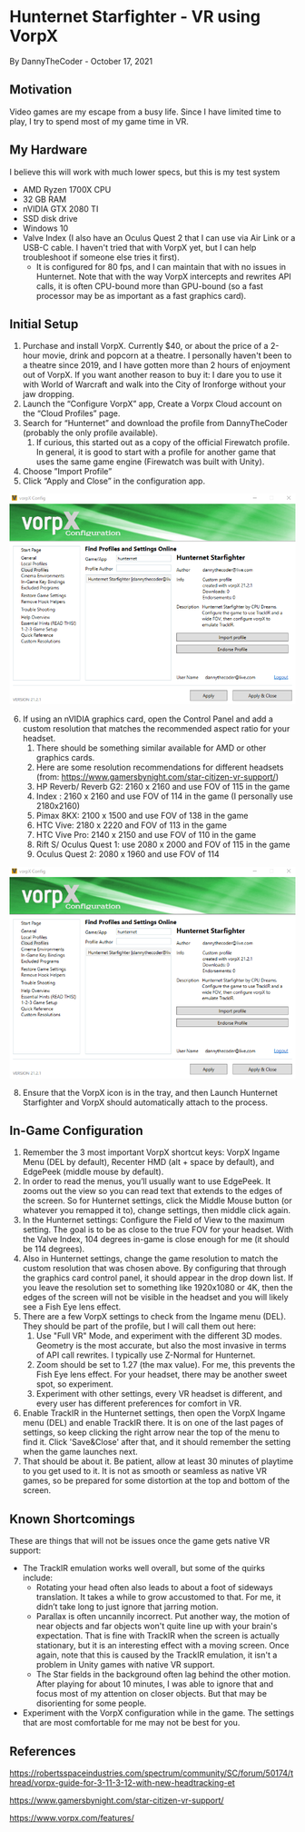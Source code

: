 # Hunternet Starfighter - VR using VorpX

By DannyTheCoder - October 17, 2021

## Motivation

Video games are my escape from a busy life.  Since I have limited time to play, I try to spend most of my game time in VR.  

## My Hardware

I believe this will work with much lower specs, but this is my test system
* AMD Ryzen 1700X CPU
* 32 GB RAM
* nVIDIA GTX 2080 TI
* SSD disk drive
* Windows 10
* Valve Index  (I also have an Oculus Quest 2 that I can use via Air Link or a USB-C cable.  I haven't tried that with VorpX yet, but I can help troubleshoot if someone else tries it first).
  * It is configured for 80 fps, and I can maintain that with no issues in Hunternet.  Note that with the way VorpX intercepts and rewrites API calls, it is often CPU-bound more than GPU-bound (so a fast processor may be as important as a fast graphics card).

## Initial Setup

1. Purchase and install VorpX. Currently $40, or about the price of a 2-hour movie, drink and popcorn at a theatre.  I personally haven't been to a theatre since 2019, and I have gotten more than 2 hours of enjoyment out of VorpX.  If you want another reason to buy it: I dare you to use it with World of Warcraft and walk into the City of Ironforge without your jaw dropping.
2. Launch the “Configure VorpX” app, Create a Vorpx Cloud account on the “Cloud Profiles” page.
3. Search for “Hunternet” and download the profile from DannyTheCoder (probably the only profile available).  
   1. If curious, this started out as a copy of the official Firewatch profile.  In general, it is good to start with a profile for another game that uses the same game engine (Firewatch was built with Unity).
4. Choose ”Import Profile”
5. Click “Apply and Close” in the configuration app.

![Image of VorpX Config](images_hn/HN_VorpX_ImportProfile.png)

6. If using an nVIDIA graphics card, open the Control Panel and add a custom resolution that matches the recommended aspect ratio for your headset.
   1. There should be something similar available for AMD or other graphics cards.
   2. Here are some resolution recommendations for different headsets (from: https://www.gamersbynight.com/star-citizen-vr-support/)
   3. HP Reverb/ Reverb G2: 2160 x 2160 and use FOV of 115 in the game
   4. Index : 2160 x 2160 and use FOV of 114 in the game (I personally use 2180x2160)
   5. Pimax 8KX:  2100 x 1500 and use FOV of 138 in the game
   6. HTC Vive: 2180 x 2220 and FOV of 113 in the game
   7. HTC Vive Pro: 2140 x 2150 and use FOV of 110 in the game
   8. Rift S/ Oculus Quest 1: use 2080 x 2000 and FOV of 115 in the game
   9. Oculus Quest 2: 2080 x 1960 and use FOV of 114

![Image of nVIDIA Control Panel](images_hn/HN_VorpX_ImportProfile.png)

8. Ensure that the VorpX icon is in the tray, and then Launch Hunternet Starfighter and VorpX should automatically attach to the process.

## In-Game Configuration

1. Remember the 3 most important VorpX shortcut keys: VorpX Ingame Menu (DEL by default), Recenter HMD (alt + space by default), and EdgePeek (middle mouse by default). 
2. In order to read the menus, you’ll usually want to use EdgePeek. It zooms out the view so you can read text that extends to the edges of the  screen.  So for Hunternet settings, click the Middle Mouse button (or whatever you remapped it to), change settings, then middle click again.
3. In the Hunternet settings: Configure the Field of View to the maximum setting. The goal is to be as close to the true FOV for your headset. With the Valve Index, 104 degrees in-game is close enough for me (it should be 114 degrees).
4. Also in Hunternet settings, change the game resolution to match the custom resolution that was chosen above. By configuring that through the graphics card control panel, it should appear in the drop down list.  If you leave the resolution set to something like 1920x1080 or 4K, then the edges of the screen will not be visible in the headset and you will likely see a Fish Eye lens effect.
5. There are a few VorpX settings to check from the Ingame menu (DEL).  They should be part of the profile, but I will call them out here:
   1. Use "Full VR" Mode, and experiment with the different 3D modes.  Geometry is the most accurate, but also the most invasive in terms of API call rewrites.  I typically use Z-Normal for Hunternet.
   2. Zoom should be set to 1.27 (the max value).  For me, this prevents the Fish Eye lens effect.  For your headset, there may be another sweet spot, so experiment.
   3. Experiment with other settings, every VR headset is different, and every user has different preferences for comfort in VR.
6. Enable TrackIR in the Hunternet settings, then open the VorpX Ingame menu (DEL) and enable TrackIR there.  It is on one of the last pages of settings, so keep clicking the right arrow near the top of the menu to find it.  Click 'Save&Close' after that, and it should remember the setting when the game launches next.
7. That should be about it.  Be patient, allow at least 30 minutes of playtime to you get used to it.  It is not as smooth or seamless as native VR games, so be prepared for some distortion at the top and bottom of the screen.

## Known Shortcomings

These are things that will not be issues once the game gets native VR support:
* The TrackIR emulation works well overall, but some of the quirks include: 
  * Rotating your head often also leads to about a foot of sideways translation. It takes a while to grow accustomed to that. For me, it didn’t take long to just ignore that jarring motion.
  * Parallax is often uncannily incorrect.  Put another way, the motion of near objects and far objects won't quite line up with your brain's expectation.  That is fine with TrackIR when the screen is actually stationary, but it is an interesting effect with a moving screen.  Once again, note that this is caused by the TrackIR emulation, it isn't a problem in Unity games with native VR support.
  * The Star fields in the background often lag behind the other motion. After playing for about 10 minutes, I was able to ignore that and focus most of my attention on closer objects. But that may be disorienting for some people.
* Experiment with the VorpX configuration while in the game. The settings that are most comfortable for me may not be best for you.

## References

https://robertsspaceindustries.com/spectrum/community/SC/forum/50174/thread/vorpx-guide-for-3-11-3-12-with-new-headtracking-et

https://www.gamersbynight.com/star-citizen-vr-support/

https://www.vorpx.com/features/
